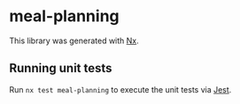 # meal-planning

This library was generated with [Nx](https://nx.dev).

## Running unit tests

Run `nx test meal-planning` to execute the unit tests via [Jest](https://jestjs.io).
